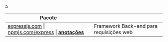 #

<sub>[:arrow_upper_left:](../readme.md)  <sub>

| Pacote | |
|--|--|
|[expressjs.com](https://expressjs.com/) \| [npmjs.com/express](https://www.npmjs.com/package/express) \| [**anotações**](express/readme.md)|Framework Back-end para requisições web|